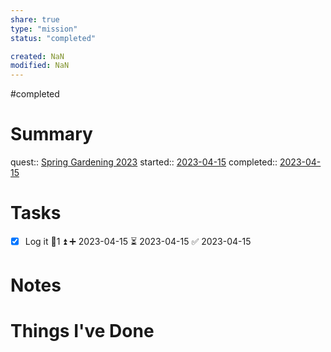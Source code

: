 ```yaml
---
share: true
type: "mission"
status: "completed"

created: NaN 
modified: NaN
---
```

#completed 
# Summary
quest:: [Spring Gardening 2023](./Spring%20Gardening%202023.md)
started:: [2023-04-15](./2023-04-15.md)
completed:: [2023-04-15](./2023-04-15.md)
# Tasks
- [x] Log it 🥄1 ⏫ ➕ 2023-04-15 ⏳ 2023-04-15 ✅ 2023-04-15

# Notes

# Things I've Done
